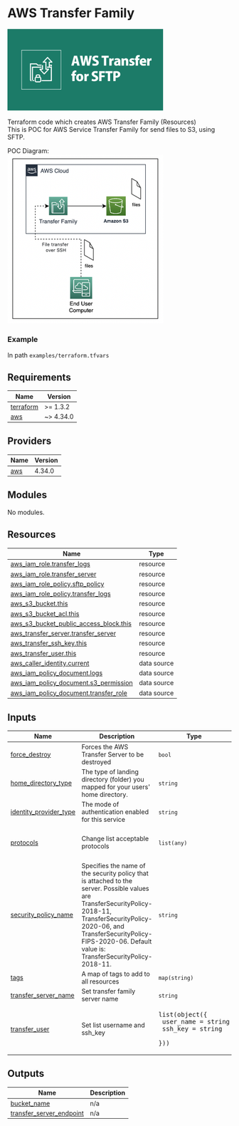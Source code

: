 # AWS Transfer Family

<img src="img/aws-transfer-for-sftp.png" alt="diagram" width="350"/>

Terraform code which creates AWS Transfer Family (Resources)  
This is POC for AWS Service Transfer Family for send files to S3, using SFTP.  

POC Diagram:  
<img src="img/diagram.png" alt="diagram" width="350"/>

### Example 
In path `examples/terraform.tfvars`

<!-- BEGINNING OF PRE-COMMIT-TERRAFORM DOCS HOOK -->
## Requirements

| Name | Version |
|------|---------|
| <a name="requirement_terraform"></a> [terraform](#requirement\_terraform) | >= 1.3.2 |
| <a name="requirement_aws"></a> [aws](#requirement\_aws) | ~> 4.34.0 |

## Providers

| Name | Version |
|------|---------|
| <a name="provider_aws"></a> [aws](#provider\_aws) | 4.34.0 |

## Modules

No modules.

## Resources

| Name | Type |
|------|------|
| [aws_iam_role.transfer_logs](https://registry.terraform.io/providers/hashicorp/aws/latest/docs/resources/iam_role) | resource |
| [aws_iam_role.transfer_server](https://registry.terraform.io/providers/hashicorp/aws/latest/docs/resources/iam_role) | resource |
| [aws_iam_role_policy.sftp_policy](https://registry.terraform.io/providers/hashicorp/aws/latest/docs/resources/iam_role_policy) | resource |
| [aws_iam_role_policy.transfer_logs](https://registry.terraform.io/providers/hashicorp/aws/latest/docs/resources/iam_role_policy) | resource |
| [aws_s3_bucket.this](https://registry.terraform.io/providers/hashicorp/aws/latest/docs/resources/s3_bucket) | resource |
| [aws_s3_bucket_acl.this](https://registry.terraform.io/providers/hashicorp/aws/latest/docs/resources/s3_bucket_acl) | resource |
| [aws_s3_bucket_public_access_block.this](https://registry.terraform.io/providers/hashicorp/aws/latest/docs/resources/s3_bucket_public_access_block) | resource |
| [aws_transfer_server.transfer_server](https://registry.terraform.io/providers/hashicorp/aws/latest/docs/resources/transfer_server) | resource |
| [aws_transfer_ssh_key.this](https://registry.terraform.io/providers/hashicorp/aws/latest/docs/resources/transfer_ssh_key) | resource |
| [aws_transfer_user.this](https://registry.terraform.io/providers/hashicorp/aws/latest/docs/resources/transfer_user) | resource |
| [aws_caller_identity.current](https://registry.terraform.io/providers/hashicorp/aws/latest/docs/data-sources/caller_identity) | data source |
| [aws_iam_policy_document.logs](https://registry.terraform.io/providers/hashicorp/aws/latest/docs/data-sources/iam_policy_document) | data source |
| [aws_iam_policy_document.s3_permission](https://registry.terraform.io/providers/hashicorp/aws/latest/docs/data-sources/iam_policy_document) | data source |
| [aws_iam_policy_document.transfer_role](https://registry.terraform.io/providers/hashicorp/aws/latest/docs/data-sources/iam_policy_document) | data source |

## Inputs

| Name | Description | Type | Default | Required |
|------|-------------|------|---------|:--------:|
| <a name="input_force_destroy"></a> [force\_destroy](#input\_force\_destroy) | Forces the AWS Transfer Server to be destroyed | `bool` | `false` | no |
| <a name="input_home_directory_type"></a> [home\_directory\_type](#input\_home\_directory\_type) | The type of landing directory (folder) you mapped for your users' home directory. | `string` | `"LOGICAL"` | no |
| <a name="input_identity_provider_type"></a> [identity\_provider\_type](#input\_identity\_provider\_type) | The mode of authentication enabled for this service | `string` | `"SERVICE_MANAGED"` | no |
| <a name="input_protocols"></a> [protocols](#input\_protocols) | Change list acceptable protocols | `list(any)` | <pre>[<br>  "SFTP"<br>]</pre> | no |
| <a name="input_security_policy_name"></a> [security\_policy\_name](#input\_security\_policy\_name) | Specifies the name of the security policy that is attached to the server. Possible values are TransferSecurityPolicy-2018-11, TransferSecurityPolicy-2020-06, and TransferSecurityPolicy-FIPS-2020-06. Default value is: TransferSecurityPolicy-2018-11. | `string` | `"TransferSecurityPolicy-2020-06"` | no |
| <a name="input_tags"></a> [tags](#input\_tags) | A map of tags to add to all resources | `map(string)` | `{}` | no |
| <a name="input_transfer_server_name"></a> [transfer\_server\_name](#input\_transfer\_server\_name) | Set transfer family server name | `string` | `"transfer_labs"` | no |
| <a name="input_transfer_user"></a> [transfer\_user](#input\_transfer\_user) | Set list username and ssh\_key | <pre>list(object({<br>    user_name = string<br>    ssh_key   = string<br>  }))</pre> | n/a | yes |

## Outputs

| Name | Description |
|------|-------------|
| <a name="output_bucket_name"></a> [bucket\_name](#output\_bucket\_name) | n/a |
| <a name="output_transfer_server_endpoint"></a> [transfer\_server\_endpoint](#output\_transfer\_server\_endpoint) | n/a |
<!-- END OF PRE-COMMIT-TERRAFORM DOCS HOOK -->
